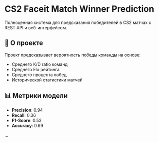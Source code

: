 # CS2 Faceit Match Winner Prediction
Полноценная система для предсказания победителей в CS2 матчах с REST API и веб-интерфейсом.

## 🎯 О проекте
Проект предсказывает вероятность победы команды на основе:
- Среднего K/D ratio команд
- Среднего Elo рейтинга  
- Среднего процента побед
- Исторической статистики матчей

## 📊 Метрики модели
- **Precision**: 0.94
- **Recall**: 0.36
- **F1-Score**: 0.52
- **Accuracy**: 0.69

...


